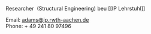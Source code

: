 Researcher  (Structural Engineering) beu [[IP Lehrstuhl]] 

Email: [adams@ip.rwth-aachen.de](mailto:adams@ip.rwth-aachen.de)   
Phone: + 49 241 80 97496